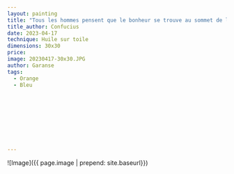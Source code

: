 ```yaml
---
layout: painting
title: "Tous les hommes pensent que le bonheur se trouve au sommet de la montagne, alors qu'il réside dans la façon de la gravir."                   
title_author: Confucius                                     
date: 2023-04-17
technique: Huile sur toile 
dimensions: 30x30
price: 
image: 20230417-30x30.JPG
author: Garanse
tags:
  - Orange
  - Bleu
  
  
  
  
  
  
  
  
  
---
```

![Image]({{ page.image | prepend: site.baseurl}})

